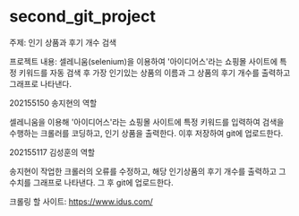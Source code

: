 # second_git_project
주제: 인기 상품과 후기 개수 검색

프로젝트 내용: 셀레니움(selenium)을 이용하여 '아이디어스'라는 쇼핑몰 사이트에 특정 키워드를 자동 검색 후 가장 인기있는 상품의 이름과 그 상품의 후기 개수를 출력하고 그래프로 나타낸다. 



202155150 송지현의 역할

셀레니움을 이용해 '아이디어스'라는 쇼핑몰 사이트에 특정 키워드를 입력하여 검색을 수행하는 크롤러를 코딩하고, 인기 상품을 출력한다. 이후 저장하여 git에 업로드한다.



202155117 김성훈의 역할

송지현이 작업한 크롤러의 오류를 수정하고, 해당 인기상품의 후기 개수를 출력하고 그 수치를 그래프로 나타낸다. 그 후 git에 업로드한다.



크롤링 할 사이트: https://www.idus.com/
